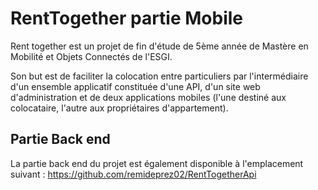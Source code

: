 # RentTogether partie Mobile

Rent together est un projet de fin d'étude de 5ème année de Mastère en Mobilité et Objets Connectés de l'ESGI.

Son but est de faciliter la colocation entre particuliers par l'intermédiaire d'un ensemble applicatif constituée d'une API, d'un site web d'administration et de deux applications mobiles (l'une destiné aux colocataire, l'autre aux propriétaires d'appartement).

## Partie Back end
La partie back end du projet est également disponible à l'emplacement suivant : https://github.com/remideprez02/RentTogetherApi
